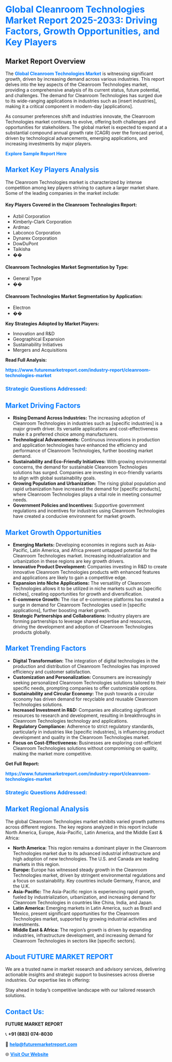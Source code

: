 <h1 style="color: #007BFF;">Global Cleanroom Technologies Market Report 2025-2033: Driving Factors, Growth Opportunities, and Key Players</h1>

<section id="overview">
<h2>Market Report Overview</h2>
<p>The <a href="https://www.futuremarketreport.com/industry-report/cleanroom-technologies-market" style="color: #007BFF; text-decoration: none;"><strong>Global Cleanroom Technologies Market</strong></a> is witnessing significant growth, driven by increasing demand across various industries. This report delves into the key aspects of the Cleanroom Technologies market, providing a comprehensive analysis of its current status, future potential, and challenges. The demand for Cleanroom Technologies has surged due to its wide-ranging applications in industries such as [insert industries], making it a critical component in modern-day [applications].</p>
<p>As consumer preferences shift and industries innovate, the Cleanroom Technologies market continues to evolve, offering both challenges and opportunities for stakeholders. The global market is expected to expand at a substantial compound annual growth rate (CAGR) over the forecast period, driven by technological advancements, emerging applications, and increasing investments by major players.</p>
</section>

<section id="overview">
<p><a href="https://www.futuremarketreport.com/request-sample/reportId=113678" style="color: #007BFF; text-decoration: none;"><strong>Explore Sample Report Here</strong></a></p>
</section>

<section id="key-players">
<h2 style="color: #007BFF;">Market Key Players Analysis</h2>
<p>The Cleanroom Technologies market is characterized by intense competition among key players striving to capture a larger market share. Some of the leading companies in the market include:</p>
<h4>Key Players Covered in the Cleanroom Technologies Report:</h4>
<ul><li>Azbil Corporation</li><li>Kimberly-Clark Corporation</li><li>Ardmac</li><li>Labconco Corporation</li><li>Dynarex Corporation</li><li>DowDuPont</li><li>Taikisha</li><li>��</li></ul>
<h4>Cleanroom Technologies Market Segmentation by Type:</h4>
<ul><li>General Type</li><li>��</li></ul>

<h4>Cleanroom Technologies Market Segmentation by Application:</h4>
<ul><li>Electron</li><li>��</li></ul>
<p><strong>Key Strategies Adopted by Market Players:</strong></p>
<ul>
<li>Innovation and R&D</li>
<li>Geographical Expansion</li>
<li>Sustainability Initiatives</li>
<li>Mergers and Acquisitions</li>
</ul>
</section>

<section>
<p><strong>Read Full Analysis: </strong></p><a href="https://www.futuremarketreport.com/industry-report/cleanroom-technologies-market" style="color: #007BFF; text-decoration: none;"><strong>https://www.futuremarketreport.com/industry-report/cleanroom-technologies-market</strong></a>
<h3 style="color: #007BFF;">Strategic Questions Addressed:</h3>
</section>

<section id="driving-factors">
<h2 style="color: #007BFF;">Market Driving Factors</h2>
<ul>
<li><strong>Rising Demand Across Industries:</strong> The increasing adoption of Cleanroom Technologies in industries such as [specific industries] is a major growth driver. Its versatile applications and cost-effectiveness make it a preferred choice among manufacturers.</li>
<li><strong>Technological Advancements:</strong> Continuous innovations in production and application technologies have enhanced the efficiency and performance of Cleanroom Technologies, further boosting market demand.</li>
<li><strong>Sustainability and Eco-Friendly Initiatives:</strong> With growing environmental concerns, the demand for sustainable Cleanroom Technologies solutions has surged. Companies are investing in eco-friendly variants to align with global sustainability goals.</li>
<li><strong>Growing Population and Urbanization:</strong> The rising global population and rapid urbanization have increased the demand for [specific products], where Cleanroom Technologies plays a vital role in meeting consumer needs.</li>
<li><strong>Government Policies and Incentives:</strong> Supportive government regulations and incentives for industries using Cleanroom Technologies have created a conducive environment for market growth.</li>
</ul>
</section>

<section id="growth-opportunities">
<h2 style="color: #007BFF;">Market Growth Opportunities</h2>
<ul>
<li><strong>Emerging Markets:</strong> Developing economies in regions such as Asia-Pacific, Latin America, and Africa present untapped potential for the Cleanroom Technologies market. Increasing industrialization and urbanization in these regions are key growth drivers.</li>
<li><strong>Innovative Product Development:</strong> Companies investing in R&D to create innovative Cleanroom Technologies products with enhanced features and applications are likely to gain a competitive edge.</li>
<li><strong>Expansion into Niche Applications:</strong> The versatility of Cleanroom Technologies allows it to be utilized in niche markets such as [specific niches], creating opportunities for growth and diversification.</li>
<li><strong>E-commerce Growth:</strong> The rise of e-commerce platforms has created a surge in demand for Cleanroom Technologies used in [specific applications], further boosting market growth.</li>
<li><strong>Strategic Partnerships and Collaborations:</strong> Industry players are forming partnerships to leverage shared expertise and resources, driving the development and adoption of Cleanroom Technologies products globally.</li>
</ul>
</section>

<section id="trending-factors">
<h2 style="color: #007BFF;">Market Trending Factors</h2>
<ul>
<li><strong>Digital Transformation:</strong> The integration of digital technologies in the production and distribution of Cleanroom Technologies has improved efficiency and customer satisfaction.</li>
<li><strong>Customization and Personalization:</strong> Consumers are increasingly seeking personalized Cleanroom Technologies solutions tailored to their specific needs, prompting companies to offer customizable options.</li>
<li><strong>Sustainability and Circular Economy:</strong> The push towards a circular economy has driven demand for recyclable and reusable Cleanroom Technologies solutions.</li>
<li><strong>Increased Investment in R&D:</strong> Companies are allocating significant resources to research and development, resulting in breakthroughs in Cleanroom Technologies technology and applications.</li>
<li><strong>Regulatory Compliance:</strong> Adherence to strict regulatory standards, particularly in industries like [specific industries], is influencing product development and quality in the Cleanroom Technologies market.</li>
<li><strong>Focus on Cost-Effectiveness:</strong> Businesses are exploring cost-efficient Cleanroom Technologies solutions without compromising on quality, making the market more competitive.</li>
</ul>
</section>

<section>
<p><strong>Get Full Report: </strong></p><a href="https://www.futuremarketreport.com/industry-report/cleanroom-technologies-market" style="color: #007BFF; text-decoration: none;"><strong>https://www.futuremarketreport.com/industry-report/cleanroom-technologies-market</strong></a>
<h3 style="color: #007BFF;">Strategic Questions Addressed:</h3>
</section>


<section id="regional-analysis">
<h2 style="color: #007BFF;">Market Regional Analysis</h2>
<p>The global Cleanroom Technologies market exhibits varied growth patterns across different regions. The key regions analyzed in this report include North America, Europe, Asia-Pacific, Latin America, and the Middle East & Africa:</p>
<ul>
<li><strong>North America:</strong> This region remains a dominant player in the Cleanroom Technologies market due to its advanced industrial infrastructure and high adoption of new technologies. The U.S. and Canada are leading markets in this region.</li>
<li><strong>Europe:</strong> Europe has witnessed steady growth in the Cleanroom Technologies market, driven by stringent environmental regulations and a focus on sustainability. Key countries include Germany, France, and the U.K.</li>
<li><strong>Asia-Pacific:</strong> The Asia-Pacific region is experiencing rapid growth, fueled by industrialization, urbanization, and increasing demand for Cleanroom Technologies in countries like China, India, and Japan.</li>
<li><strong>Latin America:</strong> Emerging markets in Latin America, such as Brazil and Mexico, present significant opportunities for the Cleanroom Technologies market, supported by growing industrial activities and investments.</li>
<li><strong>Middle East & Africa:</strong> The region’s growth is driven by expanding industries, infrastructure development, and increasing demand for Cleanroom Technologies in sectors like [specific sectors].</li>
</ul>
</section>

<footer>
<h2 style="color: #007BFF;">About FUTURE MARKET REPORT</h2>
<p>We are a trusted name in market research and advisory services, delivering actionable insights and strategic support to businesses across diverse industries. Our expertise lies in offering:</p>

<p>Stay ahead in today’s competitive landscape with our tailored research solutions.</p>

<h2 style="color: #007BFF;">Contact Us:</h2>
<p><strong>FUTURE MARKET REPORT</strong></p>
<p>📞 <strong>+91 (883) 074-8030</strong></p>
<p>📧 <strong><a href="mailto:help@futuremarketreport.com" style="color: #007BFF;">help@futuremarketreport.com</a></strong></p>
<p>🌐 <strong><a href="https://www.futuremarketreport.com/" style="color: #007BFF;">Visit Our Website</a></strong></p>
</footer>